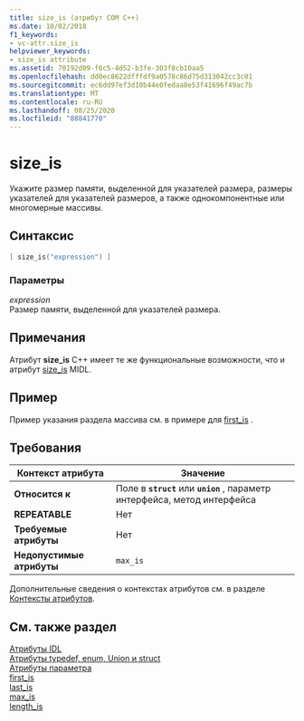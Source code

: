 ```yaml
---
title: size_is (атрибут COM C++)
ms.date: 10/02/2018
f1_keywords:
- vc-attr.size_is
helpviewer_keywords:
- size_is attribute
ms.assetid: 70192d09-f6c5-4d52-b3fe-303f8cb10aa5
ms.openlocfilehash: dd0ec8622dfffdf9a0578c86d75d313042cc3c01
ms.sourcegitcommit: ec6dd97ef3d10b44e0fedaa8e53f41696f49ac7b
ms.translationtype: MT
ms.contentlocale: ru-RU
ms.lasthandoff: 08/25/2020
ms.locfileid: "88841770"
---
```

# <a name="size_is"></a>size_is

Укажите размер памяти, выделенной для указателей размера, размеры указателей для указателей размеров, а также однокомпонентные или многомерные массивы.

## <a name="syntax"></a>Синтаксис

```cpp
[ size_is("expression") ]
```

### <a name="parameters"></a>Параметры

*expression*<br/>
Размер памяти, выделенной для указателей размера.

## <a name="remarks"></a>Примечания

Атрибут **size_is** C++ имеет те же функциональные возможности, что и атрибут [size_is](/windows/win32/Midl/size-is) MIDL.

## <a name="example"></a>Пример

Пример указания раздела массива см. в примере для [first_is](first-is.md) .

## <a name="requirements"></a>Требования

| Контекст атрибута | Значение |
|-|-|
|**Относится к**|Поле в **`struct`** или **`union`** , параметр интерфейса, метод интерфейса|
|**REPEATABLE**|Нет|
|**Требуемые атрибуты**|Нет|
|**Недопустимые атрибуты**|`max_is`|

Дополнительные сведения о контекстах атрибутов см. в разделе [Контексты атрибутов](cpp-attributes-com-net.md#contexts).

## <a name="see-also"></a>См. также раздел

[Атрибуты IDL](idl-attributes.md)<br/>
[Атрибуты typedef, enum, Union и struct](typedef-enum-union-and-struct-attributes.md)<br/>
[Атрибуты параметра](parameter-attributes.md)<br/>
[first_is](first-is.md)<br/>
[last_is](last-is.md)<br/>
[max_is](max-is.md)<br/>
[length_is](length-is.md)
